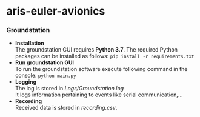 # aris-euler-avionics
### Groundstation
* **Installation**<br/>
The groundstation GUI requires **Python 3.7**. The required Python packages can be installed as follows:
``pip install -r requirements.txt``
* **Run groundstation GUI**<br/>
To run the groundstation software execute following command in the console:
``python main.py``
* **Logging**<br/>
The log is stored in *Logs/Groundstation.log*<br/>
It logs information pertaining to events like serial communication,...
* **Recording**<br/>
Received data is stored in *recording.csv*.
